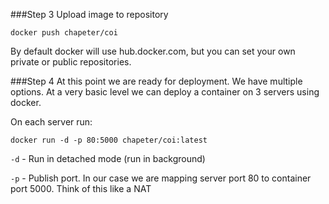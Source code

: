 
###Step 3
Upload image to repository

```
docker push chapeter/coi
```

By default docker will use hub.docker.com, but you can set your own private or public repositories.

###Step 4
At this point we are ready for deployment.  We have multiple options.  At a very basic level we can deploy a container on 3 servers using docker.

On each server run:

```docker run -d -p 80:5000 chapeter/coi:latest```

```-d``` - Run in detached mode (run in background)

```-p``` - Publish port.  In our case we are mapping server port 80 to container port 5000.  Think of this like a NAT


